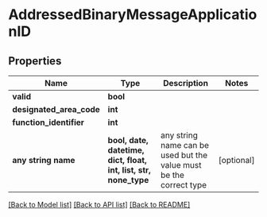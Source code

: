 # AddressedBinaryMessageApplicationID


## Properties
Name | Type | Description | Notes
------------ | ------------- | ------------- | -------------
**valid** | **bool** |  | 
**designated_area_code** | **int** |  | 
**function_identifier** | **int** |  | 
**any string name** | **bool, date, datetime, dict, float, int, list, str, none_type** | any string name can be used but the value must be the correct type | [optional]

[[Back to Model list]](../README.md#documentation-for-models) [[Back to API list]](../README.md#documentation-for-api-endpoints) [[Back to README]](../README.md)


